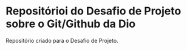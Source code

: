 # Repositórioi do Desafio de Projeto sobre o Git/Github da Dio
Repositório criado para o Desafio de Projeto.


